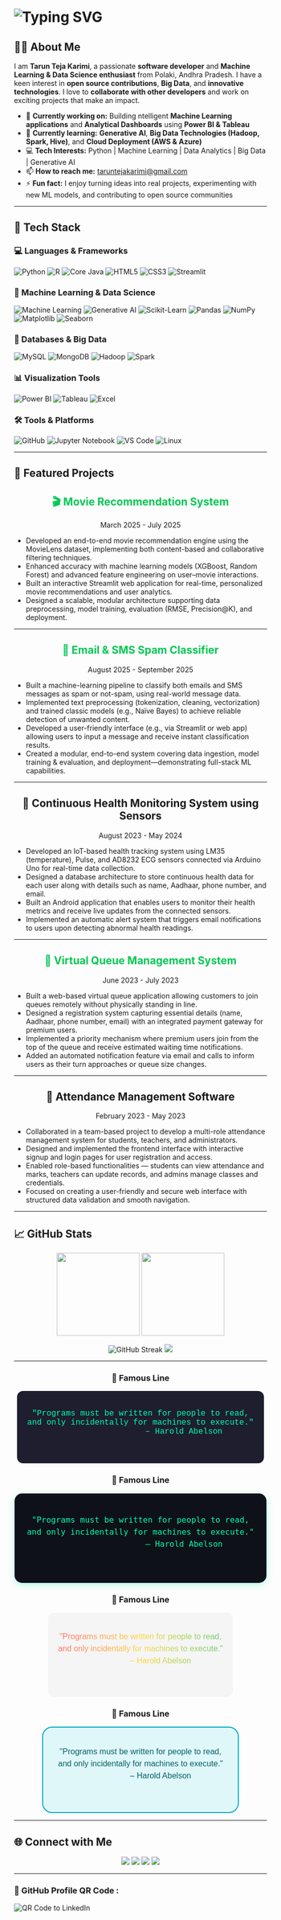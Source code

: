 <h1 align="centre">
  <img src="https://readme-typing-svg.demolab.com?font=Fira+Code&pause=1000&color=00CFFF&size=25&center=true&width=700&lines=Hi,+there!+I'm+Tarun+Teja+Karimi;Welcome+to+my+GitHub+profile!;Open+Source+Contributor+%26+Collaborator;Machine+Learning+%26+Data+Science+Enthusiast;Big+Data+%26+Analytics+Learner" alt="Typing SVG"/>
</h1>

## 👨‍💻 About Me

I am **Tarun Teja Karimi**, a passionate **software developer** and **Machine Learning & Data Science enthusiast** from Polaki, Andhra Pradesh. I have a keen interest in **open source contributions**, **Big Data**, and **innovative technologies**. I love to **collaborate with other developers** and work on exciting projects that make an impact.

- 🔭 **Currently working on:** Building ntelligent **Machine Learning applications** and **Analytical Dashboards** using **Power BI & Tableau**
- 🌱 **Currently learning:** **Generative AI**, **Big Data Technologies (Hadoop, Spark, Hive)**, and **Cloud Deployment (AWS & Azure)**
- 💻 **Tech Interests:** Python | Machine Learning | Data Analytics | Big Data | Generative AI
- 📫 **How to reach me:** [taruntejakarimi@gmail.com](mailto:taruntejakarimi@gmail.com)
- ⚡ **Fun fact:** I enjoy turning ideas into real projects, experimenting with new ML models, and contributing to open source communities

---

## 🧰 Tech Stack  

### 💻 Languages & Frameworks  
![Python](https://img.shields.io/badge/Python-3776AB?style=for-the-badge&logo=python&logoColor=white)
![R](https://img.shields.io/badge/R-276DC3?style=for-the-badge&logo=r&logoColor=white)
![Core Java](https://img.shields.io/badge/Core%20Java-F89820?style=for-the-badge&logo=java&logoColor=white)
![HTML5](https://img.shields.io/badge/HTML5-E34F26?style=for-the-badge&logo=html5&logoColor=white)
![CSS3](https://img.shields.io/badge/CSS3-1572B6?style=for-the-badge&logo=css3&logoColor=white)
![Streamlit](https://img.shields.io/badge/Streamlit-FF4B4B?style=for-the-badge&logo=streamlit&logoColor=white)

### 🧮 Machine Learning & Data Science
![Machine Learning](https://img.shields.io/badge/Machine%20Learning-FF6F61?style=for-the-badge&logo=tensorflow&logoColor=white)
![Generative AI](https://img.shields.io/badge/Generative%20AI-8A2BE2?style=for-the-badge&logo=openai&logoColor=white)
![Scikit-Learn](https://img.shields.io/badge/Scikit--Learn-F7931E?style=for-the-badge&logo=scikit-learn&logoColor=white)
![Pandas](https://img.shields.io/badge/Pandas-150458?style=for-the-badge&logo=pandas&logoColor=white)
![NumPy](https://img.shields.io/badge/Numpy-013243?style=for-the-badge&logo=numpy&logoColor=white)
![Matplotlib](https://img.shields.io/badge/Matplotlib-11557C?style=for-the-badge&logo=plotly&logoColor=white)
![Seaborn](https://img.shields.io/badge/Seaborn-0099CC?style=for-the-badge&logo=python&logoColor=white)

### 🧩 Databases & Big Data  
![MySQL](https://img.shields.io/badge/MySQL-005C84?style=for-the-badge&logo=mysql&logoColor=white)
![MongoDB](https://img.shields.io/badge/MongoDB-4EA94B?style=for-the-badge&logo=mongodb&logoColor=white)
![Hadoop](https://img.shields.io/badge/Hadoop-FFB700?style=for-the-badge&logo=apachehadoop&logoColor=black)
![Spark](https://img.shields.io/badge/Spark-E25A1C?style=for-the-badge&logo=apachespark&logoColor=white)

### 📊 Visualization Tools  
![Power BI](https://img.shields.io/badge/Power%20BI-F2C811?style=for-the-badge&logo=powerbi&logoColor=black)
![Tableau](https://img.shields.io/badge/Tableau-E97627?style=for-the-badge&logo=tableau&logoColor=white)
![Excel](https://img.shields.io/badge/MS%20Excel-217346?style=for-the-badge&logo=microsoftexcel&logoColor=white)

### 🛠️ Tools & Platforms
![GitHub](https://img.shields.io/badge/GitHub-181717?style=for-the-badge&logo=github&logoColor=white)
![Jupyter Notebook](https://img.shields.io/badge/Jupyter-8A2BE2?style=for-the-badge&logo=jupyter&logoColor=black)
![VS Code](https://img.shields.io/badge/VS%20Code-007ACC?style=for-the-badge&logo=visualstudiocode&logoColor=white)
![Linux](https://img.shields.io/badge/Linux-FCC624?style=for-the-badge&logo=linux&logoColor=black)

---

## 🚀 Featured Projects  

<h2 align="center">
  <a href="https://github.com/tarunkarimi/Movie_Recommendation_System" target="_blank" style="text-decoration:none; color:#00C853;">
    🎬 Movie Recommendation System
  </a>
</h2>
<p align="center">March 2025 - July 2025</p>

- Developed an end-to-end movie recommendation engine using the MovieLens dataset, implementing both content-based and collaborative filtering techniques.
- Enhanced accuracy with machine learning models (XGBoost, Random Forest) and advanced feature engineering on user–movie interactions.
- Built an interactive Streamlit web application for real-time, personalized movie recommendations and user analytics.
- Designed a scalable, modular architecture supporting data preprocessing, model training, evaluation (RMSE, Precision@K), and deployment.

--- 

<h2 align="center">
  <a href="https://github.com/tarunkarimi/Email-Sms-Spam-Classifier.git" target="_blank" style="text-decoration:none; color:#00C853;">
    📧 Email & SMS Spam Classifier
  </a>
</h2>
<p align="center">August 2025 - September 2025</p>

- Built a machine-learning pipeline to classify both emails and SMS messages as spam or not-spam, using real-world message data.
- Implemented text preprocessing (tokenization, cleaning, vectorization) and trained classic models (e.g., Naïve Bayes) to achieve reliable detection of unwanted content.
- Developed a user-friendly interface (e.g., via Streamlit or web app) allowing users to input a message and receive instant classification results.
- Created a modular, end-to-end system covering data ingestion, model training & evaluation, and deployment—demonstrating full-stack ML capabilities. 

---

<h2 align="center">💓 Continuous Health Monitoring System using Sensors</h2>
<p align="center">August 2023 - May 2024</p>

- Developed an IoT-based health tracking system using LM35 (temperature), Pulse, and AD8232 ECG sensors connected via Arduino Uno for real-time data collection.
- Designed a database architecture to store continuous health data for each user along with details such as name, Aadhaar, phone number, and email.
- Built an Android application that enables users to monitor their health metrics and receive live updates from the connected sensors.
- Implemented an automatic alert system that triggers email notifications to users upon detecting abnormal health readings.

---

<h2 align="center">
  <a href="https://github.com/tarunkarimi/VirtualQueue.git" target="_blank" style="text-decoration:none; color:#00C853;">
    👥 Virtual Queue Management System
  </a>
</h2>
<p align="center">June 2023 - July 2023</p>

- Built a web-based virtual queue application allowing customers to join queues remotely without physically standing in line.
- Designed a registration system capturing essential details (name, Aadhaar, phone number, email) with an integrated payment gateway for premium users.
- Implemented a priority mechanism where premium users join from the top of the queue and receive estimated waiting time notifications.
- Added an automated notification feature via email and calls to inform users as their turn approaches or queue size changes.

---

<h2 align="center">🧾 Attendance Management Software</h2>
<p align="center">February 2023 - May 2023</p>

- Collaborated in a team-based project to develop a multi-role attendance management system for students, teachers, and administrators.
- Designed and implemented the frontend interface with interactive signup and login pages for user registration and access.
- Enabled role-based functionalities — students can view attendance and marks, teachers can update records, and admins manage classes and credentials.
- Focused on creating a user-friendly and secure web interface with structured data validation and smooth navigation.

---

## 📈 GitHub Stats  

<p align="center">

  <p align="center">
    <img src="https://github-readme-stats.vercel.app/api?username=tarunkarimi&show_icons=true&theme=tokyonight&count_private=true" height="165"/>
    <img src="https://github-readme-stats.vercel.app/api/top-langs/?username=tarunkarimi&layout=compact&theme=tokyonight" height="165"/>
  </p>

  <p align="center">
    <img src="https://github-readme-streak-stats.herokuapp.com/?user=tarunkarimi&theme=tokyonight" alt="GitHub Streak"/>
    <img src="https://github-readme-activity-graph.vercel.app/graph?username=tarunkarimi&theme=react-dark&hide_border=true" />
  </p>


---

<h3 align="center">💬 Famous Line</h3>

<div align="center" style="background-color:#1E1E2F; padding:20px; border-radius:12px; width:fit-content; margin:auto;">
  <pre style="color:#00FFAB; font-size:16px; font-family:'Courier New', monospace;">
"Programs must be written for people to read,
and only incidentally for machines to execute."
                  – Harold Abelson
  </pre>
</div>


<h3 align="center">💬 Famous Line</h3>

<div align="center" style="background-color:#0f111a; padding:25px; border-radius:15px; width:fit-content; margin:auto; box-shadow: 0 4px 15px rgba(0,255,171,0.3);">
  <pre style="color:#00FFAB; font-size:16px; font-family:'Fira Code', monospace; line-height:1.5;">
"Programs must be written for people to read,
and only incidentally for machines to execute."
                  – Harold Abelson
  </pre>
</div>



<h3 align="center">💬 Famous Line</h3>

<div align="center" style="background-color:#f5f5f5; padding:20px; border-radius:12px; width:fit-content; margin:auto;">
  <pre style="font-family:'Arial', sans-serif; font-size:16px; background: linear-gradient(90deg,#FF6B6B,#FFD93D,#6BCB77); -webkit-background-clip: text; color: transparent; line-height:1.5;">
"Programs must be written for people to read,
and only incidentally for machines to execute."
                  – Harold Abelson
  </pre>
</div>



<h3 align="center">💬 Famous Line</h3>

<div align="center" style="background-color:#e0f7fa; padding:20px 30px; border-radius:20px; width:fit-content; margin:auto; border:2px solid #00acc1;">
  <pre style="color:#006064; font-family:'Verdana', sans-serif; font-size:16px; line-height:1.5;">
"Programs must be written for people to read,
and only incidentally for machines to execute."
                  – Harold Abelson
  </pre>
</div>


---

## 🌐 Connect with Me  

<p align="center">
  <p align="center">
  <a href="https://linkedin.com/in/taruntejakarimi"><img src="https://img.shields.io/badge/LinkedIn-0077B5?style=for-the-badge&logo=linkedin&logoColor=white" /></a>
  <a href="https://github.com/tarunkarimi"><img src="https://img.shields.io/badge/GitHub-28a745?style=for-the-badge&logo=github&logoColor=white" /></a>
  <a href="mailto:taruntejakarimi@gmail.com"><img src="https://img.shields.io/badge/Email-taruntejakarimi%40gmail.com-red?style=for-the-badge&logo=gmail&logoColor=white" /></a>
  <a href="tel:+91 9392813075"><img src="https://img.shields.io/badge/Phone-%2B919392813075-blue?style=for-the-badge&logo=phone&logoColor=white" /></a>
</p>

---

### 📱 GitHub Profile QR Code :
<p align="left">
  <img src="https://api.qrserver.com/v1/create-qr-code/?size=150x150&data=https://github.com/tarunkarimi" alt="QR Code to LinkedIn" />
</p>

